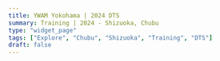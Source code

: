 ```yaml
---
title: YWAM Yokohama | 2024 DTS
summary: Training | 2024 - Shizuoka, Chubu
type: "widget_page"
tags: ["Explore", "Chubu", "Shizuoka", "Training", "DTS"]
draft: false
---
```

